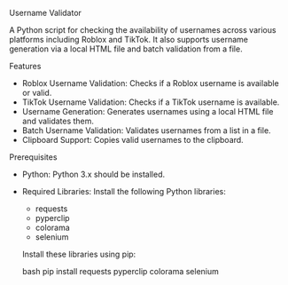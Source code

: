 Username Validator

A Python script for checking the availability of usernames across various platforms including Roblox and TikTok. It also supports username generation via a local HTML file and batch validation from a file.

Features

- Roblox Username Validation: Checks if a Roblox username is available or valid.
- TikTok Username Validation: Checks if a TikTok username is available.
- Username Generation: Generates usernames using a local HTML file and validates them.
- Batch Username Validation: Validates usernames from a list in a file.
- Clipboard Support: Copies valid usernames to the clipboard.

 Prerequisites

- Python: Python 3.x should be installed.
- Required Libraries: Install the following Python libraries:
  - requests
  - pyperclip
  - colorama
  - selenium

  Install these libraries using pip:

  bash
  pip install requests pyperclip colorama selenium
